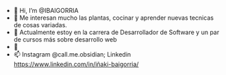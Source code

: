- 👋 Hi, I’m @IBAIGORRIA
- 👀 Me interesan mucho las plantas, cocinar y aprender nuevas tecnicas de cosas variadas.
- 🌱 Actualmente estoy en la carrera de Desarrollador de Software y un par de cursos más sobre desarrollo web
- 💞️ 
- 📫 Instagram @call.me.obsidian;  Linkedin https://www.linkedin.com/in/iñaki-baigorria/


